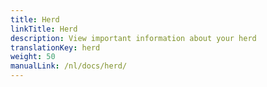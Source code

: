 ```yaml
---
title: Herd
linkTitle: Herd
description: View important information about your herd
translationKey: herd
weight: 50
manualLink: /nl/docs/herd/
---
```

<script>
  window.location.href = "/nl/docs/herd/";
</script>
